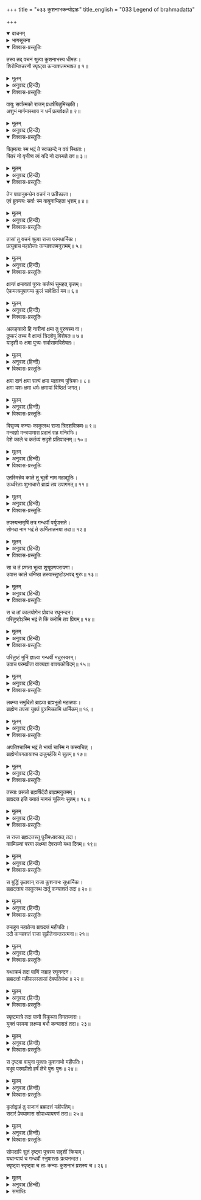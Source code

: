 +++
title = "०३३ कुशनाभकन्योद्वाहः"
title_english = "033 Legend of brahmadatta"

+++
<details open><summary>वाचनम्</summary>
<div caption="श्रीराम-हरिसीताराममूर्ति-घनपाठिभ्यां वचनम्" class="audioEmbed" src="https://archive.org/download/Ramayana-recitation-Sriram-harisItArAmamUrti-Ghanapaati-v2/Kanda_1/Kanda_1_BK-033-Kushanabha_Kanyodvahaha.mp3"></div>
</details>

<details><summary>भागसूचना</summary>

33. राजा कुशनाभद्वारा कन्याओंके धैर्य एवं क्षमाशीलताकी प्रशंसा, ब्रह्मदत्तकी उत्पत्ति तथा उनके साथ कुशनाभकी कन्याओंका विवाह
</details>

<details open><summary>विश्वास-प्रस्तुतिः</summary>

तस्य तद् वचनं श्रुत्वा कुशनाभस्य धीमतः।  
शिरोभिश्चरणौ स्पृष्ट्वा कन्याशतमभाषत॥ १॥
</details>

<details><summary>मूलम्</summary>

तस्य तद् वचनं श्रुत्वा कुशनाभस्य धीमतः।  
शिरोभिश्चरणौ स्पृष्ट्वा कन्याशतमभाषत॥ १॥
</details>

<details><summary>अनुवाद (हिन्दी)</summary>

बुद्धिमान् महाराज कुशनाभका वह वचन सुनकर उन सौ कन्याओंने पिताके चरणोंमें सिर रखकर प्रणाम किया और इस प्रकार कहा—॥ १॥
</details>

<details open><summary>विश्वास-प्रस्तुतिः</summary>

वायुः सर्वात्मको राजन् प्रधर्षयितुमिच्छति।  
अशुभं मार्गमास्थाय न धर्मं प्रत्यवेक्षते॥ २॥
</details>

<details><summary>मूलम्</summary>

वायुः सर्वात्मको राजन् प्रधर्षयितुमिच्छति।  
अशुभं मार्गमास्थाय न धर्मं प्रत्यवेक्षते॥ २॥
</details>

<details><summary>अनुवाद (हिन्दी)</summary>

राजन्! सर्वत्र संचार करनेवाले वायुदेव अशुभ मार्गका अवलम्बन करके हमपर बलात्कार करना चाहते थे। धर्मपर उनकी दृष्टि नहीं थी॥ २॥
</details>

<details open><summary>विश्वास-प्रस्तुतिः</summary>

पितृमत्यः स्म भद्रं ते स्वच्छन्दे न वयं स्थिताः।  
पितरं नो वृणीष्व त्वं यदि नो दास्यते तव॥ ३॥
</details>

<details><summary>मूलम्</summary>

पितृमत्यः स्म भद्रं ते स्वच्छन्दे न वयं स्थिताः।  
पितरं नो वृणीष्व त्वं यदि नो दास्यते तव॥ ३॥
</details>

<details><summary>अनुवाद (हिन्दी)</summary>

हमने उनसे कहा—‘देव! आपका कल्याण हो, हमारे पिता विद्यमान हैं; हम स्वच्छन्द नहीं हैं। आप पिताजीके पास जाकर हमारा वरण कीजिये। यदि वे हमें आपको सौंप देंगे तो हम आपकी हो जायँगी’॥ ३॥
</details>

<details open><summary>विश्वास-प्रस्तुतिः</summary>

तेन पापानुबन्धेन वचनं न प्रतीच्छता।  
एवं ब्रुवन्त्यः सर्वाः स्म वायुनाभिहता भृशम्॥ ४॥
</details>

<details><summary>मूलम्</summary>

तेन पापानुबन्धेन वचनं न प्रतीच्छता।  
एवं ब्रुवन्त्यः सर्वाः स्म वायुनाभिहता भृशम्॥ ४॥
</details>

<details><summary>अनुवाद (हिन्दी)</summary>

परंतु उनका मन तो पापसे बँधा हुआ था। उन्होंने हमारी बात नहीं मानी। हम सब बहिनें ये ही धर्मसंगत बातें कह रही थीं, तो भी उन्होंने हमें गहरी चोट पहुँचायी—बिना अपराधके ही हमें पीडा दी॥ ४॥
</details>

<details open><summary>विश्वास-प्रस्तुतिः</summary>

तासां तु वचनं श्रुत्वा राजा परमधार्मिकः।  
प्रत्युवाच महातेजाः कन्याशतमनुत्तमम्॥ ५॥
</details>

<details><summary>मूलम्</summary>

तासां तु वचनं श्रुत्वा राजा परमधार्मिकः।  
प्रत्युवाच महातेजाः कन्याशतमनुत्तमम्॥ ५॥
</details>

<details><summary>अनुवाद (हिन्दी)</summary>

उनकी बात सुनकर परम धर्मात्मा महातेजस्वी राजाने उन अपनी परम उत्तम सौ कन्याओंको इस प्रकार उत्तर दिया—॥ ५॥
</details>

<details open><summary>विश्वास-प्रस्तुतिः</summary>

क्षान्तं क्षमावतां पुत्र्यः कर्तव्यं सुमहत् कृतम्।  
ऐकमत्यमुपागम्य कुलं चावेक्षितं मम॥ ६॥
</details>

<details><summary>मूलम्</summary>

क्षान्तं क्षमावतां पुत्र्यः कर्तव्यं सुमहत् कृतम्।  
ऐकमत्यमुपागम्य कुलं चावेक्षितं मम॥ ६॥
</details>

<details><summary>अनुवाद (हिन्दी)</summary>

‘पुत्रियो! क्षमाशील महापुरुष ही जिसे कर सकते हैं, वही क्षमा तुमने भी की है। यह तुमलोगोंके द्वारा महान् कार्य सम्पन्न हुआ है। तुम सबने एकमत होकर जो मेरे कुलकी मर्यादापर ही दृष्टि रखी है—कामभावको अपने मनमें स्थान नहीं दिया है—यह भी तुमने बहुत बड़ा काम किया है॥ ६॥
</details>

<details open><summary>विश्वास-प्रस्तुतिः</summary>

अलङ्कारो हि नारीणां क्षमा तु पुरुषस्य वा।  
दुष्करं तच्च वै क्षान्तं त्रिदशेषु विशेषतः॥ ७॥  
यादृशी वः क्षमा पुत्र्यः सर्वासामविशेषतः।
</details>

<details><summary>मूलम्</summary>

अलङ्कारो हि नारीणां क्षमा तु पुरुषस्य वा।  
दुष्करं तच्च वै क्षान्तं त्रिदशेषु विशेषतः॥ ७॥  
यादृशी वः क्षमा पुत्र्यः सर्वासामविशेषतः।
</details>

<details><summary>अनुवाद (हिन्दी)</summary>

‘स्त्री हो या पुरुष, उसके लिये क्षमा ही आभूषण है। पुत्रियो! तुम सब लोगोंमें समानरूपसे जैसी क्षमा या सहिष्णुता है, वह विशेषतः देवताओंके लिये भी दुष्कर ही है॥ ७ १/२॥
</details>

<details open><summary>विश्वास-प्रस्तुतिः</summary>

क्षमा दानं क्षमा सत्यं क्षमा यज्ञाश्च पुत्रिकाः॥ ८॥  
क्षमा यशः क्षमा धर्मः क्षमायां विष्ठितं जगत्।
</details>

<details><summary>मूलम्</summary>

क्षमा दानं क्षमा सत्यं क्षमा यज्ञाश्च पुत्रिकाः॥ ८॥  
क्षमा यशः क्षमा धर्मः क्षमायां विष्ठितं जगत्।
</details>

<details><summary>अनुवाद (हिन्दी)</summary>

‘पुत्रियो! क्षमा दान है, क्षमा सत्य है, क्षमा यज्ञ है, क्षमा यश है और क्षमा धर्म है, क्षमापर भी यह सम्पूर्ण जगत् टिका हुआ है’॥ ८ १/२॥
</details>

<details open><summary>विश्वास-प्रस्तुतिः</summary>

विसृज्य कन्याः काकुत्स्थ राजा त्रिदशविक्रमः॥ ९॥  
मन्त्रज्ञो मन्त्रयामास प्रदानं सह मन्त्रिभिः।  
देशे काले च कर्तव्यं सदृशे प्रतिपादनम्॥ १०॥
</details>

<details><summary>मूलम्</summary>

विसृज्य कन्याः काकुत्स्थ राजा त्रिदशविक्रमः॥ ९॥  
मन्त्रज्ञो मन्त्रयामास प्रदानं सह मन्त्रिभिः।  
देशे काले च कर्तव्यं सदृशे प्रतिपादनम्॥ १०॥
</details>

<details><summary>अनुवाद (हिन्दी)</summary>

ककुत्स्थकुलनन्दन श्रीराम! देवतुल्य पराक्रमी राजा कुशनाभने कन्याओंसे ऐसा कहकर उन्हें अन्तःपुरमें जानेकी आज्ञा दे दी और मन्त्रणाके तत्त्वको जाननेवाले उन नरेशने स्वयं मन्त्रियोंके साथ बैठकर कन्याओंके विवाहके विषयमें विचार आरम्भ किया। विचारणीय विषय यह था कि ‘किस देशमें किस समय और किस सुयोग्य वरके साथ उनका विवाह किया जाय?’॥ ९-१०॥
</details>

<details open><summary>विश्वास-प्रस्तुतिः</summary>

एतस्मिन्नेव काले तु चूली नाम महाद्युतिः।  
ऊर्ध्वरेताः शुभाचारो ब्राह्मं तप उपागमत्॥ ११॥
</details>

<details><summary>मूलम्</summary>

एतस्मिन्नेव काले तु चूली नाम महाद्युतिः।  
ऊर्ध्वरेताः शुभाचारो ब्राह्मं तप उपागमत्॥ ११॥
</details>

<details><summary>अनुवाद (हिन्दी)</summary>

उन्हीं दिनों चूली नामसे प्रसिद्ध एक महातेजस्वी, सदाचारी एवं ऊर्ध्वरेता (नैष्ठिक ब्रह्मचारी) मुनि वेदोक्त तपका अनुष्ठान कर रहे थे (अथवा ब्रह्मचिन्तनरूप तपस्यामें संलग्न थे)॥ ११॥
</details>

<details open><summary>विश्वास-प्रस्तुतिः</summary>

तपस्यन्तमृषिं तत्र गन्धर्वी पर्युपासते।  
सोमदा नाम भद्रं ते ऊर्मिलातनया तदा॥ १२॥
</details>

<details><summary>मूलम्</summary>

तपस्यन्तमृषिं तत्र गन्धर्वी पर्युपासते।  
सोमदा नाम भद्रं ते ऊर्मिलातनया तदा॥ १२॥
</details>

<details><summary>अनुवाद (हिन्दी)</summary>

श्रीराम! तुम्हारा भला हो, उस समय एक गन्धर्वकुमारी वहाँ रहकर उन तपस्वी मुनिकी उपासना (अनुग्रहकी इच्छासे सेवा) करती थी। उसका नाम था सोमदा। वह ऊर्मिलाकी पुत्री थी॥ १२॥
</details>

<details open><summary>विश्वास-प्रस्तुतिः</summary>

सा च तं प्रणता भूत्वा शुश्रूषणपरायणा।  
उवास काले धर्मिष्ठा तस्यास्तुष्टोऽभवद् गुरुः॥ १३॥
</details>

<details><summary>मूलम्</summary>

सा च तं प्रणता भूत्वा शुश्रूषणपरायणा।  
उवास काले धर्मिष्ठा तस्यास्तुष्टोऽभवद् गुरुः॥ १३॥
</details>

<details><summary>अनुवाद (हिन्दी)</summary>

वह प्रतिदिन मुनिको प्रणाम करके उनकी सेवामें लगी रहती थी तथा धर्ममें स्थित रहकर समय-समयपर सेवाके लिये उपस्थित होती थी; इससे उसके ऊपर वे गौरवशाली मुनि बहुत संतुष्ट हुए॥ १३॥
</details>

<details open><summary>विश्वास-प्रस्तुतिः</summary>

स च तां कालयोगेन प्रोवाच रघुनन्दन।  
परितुष्टोऽस्मि भद्रं ते किं करोमि तव प्रियम्॥ १४॥
</details>

<details><summary>मूलम्</summary>

स च तां कालयोगेन प्रोवाच रघुनन्दन।  
परितुष्टोऽस्मि भद्रं ते किं करोमि तव प्रियम्॥ १४॥
</details>

<details><summary>अनुवाद (हिन्दी)</summary>

रघुनन्दन! शुभ समय आनेपर चूलीने उस गन्धर्वकन्यासे कहा—‘शुभे! तुम्हारा कल्याण हो, मैं तुमपर बहुत संतुष्ट हूँ। बोलो, तुम्हारा कौन-सा प्रिय कार्य सिद्ध करूँ’॥ १४॥
</details>

<details open><summary>विश्वास-प्रस्तुतिः</summary>

परितुष्टं मुनिं ज्ञात्वा गन्धर्वी मधुरस्वरम्।  
उवाच परमप्रीता वाक्यज्ञा वाक्यकोविदम्॥ १५॥
</details>

<details><summary>मूलम्</summary>

परितुष्टं मुनिं ज्ञात्वा गन्धर्वी मधुरस्वरम्।  
उवाच परमप्रीता वाक्यज्ञा वाक्यकोविदम्॥ १५॥
</details>

<details><summary>अनुवाद (हिन्दी)</summary>

मुनिको संतुष्ट जानकर गन्धर्व-कन्या बहुत प्रसन्न हुई। वह बोलनेकी कला जानती थी; उसने वाणीके मर्मज्ञ मुनिसे मधुर स्वरमें इस प्रकार कहा—॥ १५॥
</details>

<details open><summary>विश्वास-प्रस्तुतिः</summary>

लक्ष्म्या समुदितो ब्राह्म्या ब्रह्मभूतो महातपाः।  
ब्राह्मेण तपसा युक्तं पुत्रमिच्छामि धार्मिकम्॥ १६॥
</details>

<details><summary>मूलम्</summary>

लक्ष्म्या समुदितो ब्राह्म्या ब्रह्मभूतो महातपाः।  
ब्राह्मेण तपसा युक्तं पुत्रमिच्छामि धार्मिकम्॥ १६॥
</details>

<details><summary>अनुवाद (हिन्दी)</summary>

‘महर्षे! आप ब्राह्मी सम्पत्ति (ब्रह्मतेज) से सम्पन्न होकर ब्रह्मस्वरूप हो गये हैं, अतएव आप महान् तपस्वी हैं। मैं आपसे ब्राह्म तप (ब्रह्म-ज्ञान एवं वेदोक्त तप) से युक्त धर्मात्मा पुत्र प्राप्त करना चाहती हूँ॥ १६॥
</details>

<details open><summary>विश्वास-प्रस्तुतिः</summary>

अपतिश्चास्मि भद्रं ते भार्या चास्मि न कस्यचित् ।  
ब्राह्मेणोपगतायाश्च दातुमर्हसि मे सुतम्॥ १७॥
</details>

<details><summary>मूलम्</summary>

अपतिश्चास्मि भद्रं ते भार्या चास्मि न कस्यचित् ।  
ब्राह्मेणोपगतायाश्च दातुमर्हसि मे सुतम्॥ १७॥
</details>

<details><summary>अनुवाद (हिन्दी)</summary>

‘मुने! आपका भला हो। मेरे कोई पति नहीं है। मैं न तो किसीकी पत्नी हुई हूँ और न आगे होऊँगी। आपकी सेवामें आयी हूँ; आप अपने ब्राह्म बल (तपःशक्ति) से मुझे पुत्र प्रदान करें’॥ १७॥
</details>

<details open><summary>विश्वास-प्रस्तुतिः</summary>

तस्याः प्रसन्नो ब्रह्मर्षिर्ददौ ब्राह्ममनुत्तमम्।  
ब्रह्मदत्त इति ख्यातं मानसं चूलिनः सुतम्॥ १८॥
</details>

<details><summary>मूलम्</summary>

तस्याः प्रसन्नो ब्रह्मर्षिर्ददौ ब्राह्ममनुत्तमम्।  
ब्रह्मदत्त इति ख्यातं मानसं चूलिनः सुतम्॥ १८॥
</details>

<details><summary>अनुवाद (हिन्दी)</summary>

उस गन्धर्वकन्याकी सेवासे संतुष्ट हुए ब्रह्मर्षि चूलीने उसे परम उत्तम ब्राह्म तपसे सम्पन्न पुत्र प्रदान किया। वह उनके मानसिक संकल्पसे प्रकट हुआ मानस पुत्र था। उसका नाम ‘ब्रह्मदत्त’ हुआ॥ १८॥
</details>

<details open><summary>विश्वास-प्रस्तुतिः</summary>

स राजा ब्रह्मदत्तस्तु पुरीमध्यवसत् तदा।  
काम्पिल्यां परया लक्ष्म्या देवराजो यथा दिवम्॥ १९॥
</details>

<details><summary>मूलम्</summary>

स राजा ब्रह्मदत्तस्तु पुरीमध्यवसत् तदा।  
काम्पिल्यां परया लक्ष्म्या देवराजो यथा दिवम्॥ १९॥
</details>

<details><summary>अनुवाद (हिन्दी)</summary>

(कुशनाभके यहाँ जब कन्याओंके विवाहका विचार चल रहा था) उस समय राजा ब्रह्मदत्त उत्तम लक्ष्मीसे सम्पन्न हो ‘काम्पिल्या’ नामक नगरीमें उसी तरह निवास करते थे, जैसे स्वर्गकी अमरावतीपुरीमें देवराज इन्द्र॥ १९॥
</details>

<details open><summary>विश्वास-प्रस्तुतिः</summary>

स बुद्धिं कृतवान् राजा कुशनाभः सुधार्मिकः।  
ब्रह्मदत्ताय काकुत्स्थ दातुं कन्याशतं तदा॥ २०॥
</details>

<details><summary>मूलम्</summary>

स बुद्धिं कृतवान् राजा कुशनाभः सुधार्मिकः।  
ब्रह्मदत्ताय काकुत्स्थ दातुं कन्याशतं तदा॥ २०॥
</details>

<details><summary>अनुवाद (हिन्दी)</summary>

ककुत्स्थकुलभूषण श्रीराम! तब परम धर्मात्मा राजा कुशनाभने ब्रह्मदत्तके साथ अपनी सौ कन्याओंको ब्याह देनेका निश्चय किया॥ २०॥
</details>

<details open><summary>विश्वास-प्रस्तुतिः</summary>

तमाहूय महातेजा ब्रह्मदत्तं महीपतिः।  
ददौ कन्याशतं राजा सुप्रीतेनान्तरात्मना॥ २१॥
</details>

<details><summary>मूलम्</summary>

तमाहूय महातेजा ब्रह्मदत्तं महीपतिः।  
ददौ कन्याशतं राजा सुप्रीतेनान्तरात्मना॥ २१॥
</details>

<details><summary>अनुवाद (हिन्दी)</summary>

महातेजस्वी भूपाल राजा कुशनाभने ब्रह्मदत्तको बुलाकर अत्यन्त प्रसन्न चित्तसे उन्हें अपनी सौ कन्याएँ सौंप दीं॥ २१॥
</details>

<details open><summary>विश्वास-प्रस्तुतिः</summary>

यथाक्रमं तदा पाणिं जग्राह रघुनन्दन।  
ब्रह्मदत्तो महीपालस्तासां देवपतिर्यथा॥ २२॥
</details>

<details><summary>मूलम्</summary>

यथाक्रमं तदा पाणिं जग्राह रघुनन्दन।  
ब्रह्मदत्तो महीपालस्तासां देवपतिर्यथा॥ २२॥
</details>

<details><summary>अनुवाद (हिन्दी)</summary>

रघुनन्दन! उस समय देवराज इन्द्रके समान तेजस्वी पृथ्वीपति ब्रह्मदत्तने क्रमशः उन सभी कन्याओंका पाणिग्रहण किया॥ २२॥
</details>

<details open><summary>विश्वास-प्रस्तुतिः</summary>

स्पृष्टमात्रे तदा पाणौ विकुब्जा विगतज्वराः।  
युक्तं परमया लक्ष्म्या बभौ कन्याशतं तदा॥ २३॥
</details>

<details><summary>मूलम्</summary>

स्पृष्टमात्रे तदा पाणौ विकुब्जा विगतज्वराः।  
युक्तं परमया लक्ष्म्या बभौ कन्याशतं तदा॥ २३॥
</details>

<details><summary>अनुवाद (हिन्दी)</summary>

विवाहकालमें उन कन्याओंके हाथोंका ब्रह्मदत्तके हाथसे स्पर्श होते ही वे सब-की-सब कन्याएँ कुब्जत्वदोषसे रहित, नीरोग तथा उत्तम शोभासे सम्पन्न प्रतीत होने लगीं॥ २३॥
</details>

<details open><summary>विश्वास-प्रस्तुतिः</summary>

स दृष्ट्वा वायुना मुक्ताः कुशनाभो महीपतिः।  
बभूव परमप्रीतो हर्षं लेभे पुनः पुनः॥ २४॥
</details>

<details><summary>मूलम्</summary>

स दृष्ट्वा वायुना मुक्ताः कुशनाभो महीपतिः।  
बभूव परमप्रीतो हर्षं लेभे पुनः पुनः॥ २४॥
</details>

<details><summary>अनुवाद (हिन्दी)</summary>

वातरोगके रूपमें आये हुए वायुदेवने उन कन्याओंको छोड़ दिया—यह देख पृथ्वीपति राजा कुशनाभ बड़े प्रसन्न हुए और बारम्बार हर्षका अनुभव करने लगे॥ २४॥
</details>

<details open><summary>विश्वास-प्रस्तुतिः</summary>

कृतोद्वाहं तु राजानं ब्रह्मदत्तं महीपतिम्।  
सदारं प्रेषयामास सोपाध्यायगणं तदा॥ २५॥
</details>

<details><summary>मूलम्</summary>

कृतोद्वाहं तु राजानं ब्रह्मदत्तं महीपतिम्।  
सदारं प्रेषयामास सोपाध्यायगणं तदा॥ २५॥
</details>

<details><summary>अनुवाद (हिन्दी)</summary>

भूपाल राजा ब्रह्मदत्तका विवाह-कार्य सम्पन्न हो जानेपर महाराज कुशनाभने उन्हें पत्नियों तथा पुरोहितोंसहित आदरपूर्वक विदा किया॥ २५॥
</details>

<details open><summary>विश्वास-प्रस्तुतिः</summary>

सोमदापि सुतं दृष्ट्वा पुत्रस्य सदृशीं क्रियाम्।  
यथान्यायं च गन्धर्वी स्नुषास्ताः प्रत्यनन्दत।  
स्पृष्ट्वा स्पृष्ट्वा च ताः कन्याः कुशनाभं प्रशस्य च॥ २६॥
</details>

<details><summary>मूलम्</summary>

सोमदापि सुतं दृष्ट्वा पुत्रस्य सदृशीं क्रियाम्।  
यथान्यायं च गन्धर्वी स्नुषास्ताः प्रत्यनन्दत।  
स्पृष्ट्वा स्पृष्ट्वा च ताः कन्याः कुशनाभं प्रशस्य च॥ २६॥
</details>

<details><summary>अनुवाद (हिन्दी)</summary>

गन्धर्वी सोमदाने अपने पुत्रको तथा उसके योग्य विवाह-सम्बन्धको देखकर अपनी उन पुत्रवधुओंका यथोचितरूपसे अभिनन्दन किया। उसने एक-एककरके उन सभी राजकन्याओंको हृदयसे लगाया और महाराज कुशनाभकी सराहना करके वहाँसे प्रस्थान किया॥ २६॥
</details>

<details><summary>समाप्तिः</summary>

इत्यार्षे श्रीमद्रामायणे वाल्मीकीये आदिकाव्ये बालकाण्डे त्रयस्त्रिंशः सर्गः॥ ३३॥  
इस प्रकार श्रीवाल्मीकिनिर्मित आर्षरामायण आदिकाव्यके बालकाण्डमें तैंतीसवाँ सर्ग पूरा हुआ॥ ३३॥
</details>

